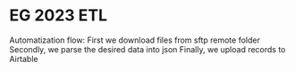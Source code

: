 # EG 2023 ETL
Automatization flow: 
  First we download files from sftp remote folder
  Secondly, we parse the desired data into json
  Finally, we upload records to Airtable
